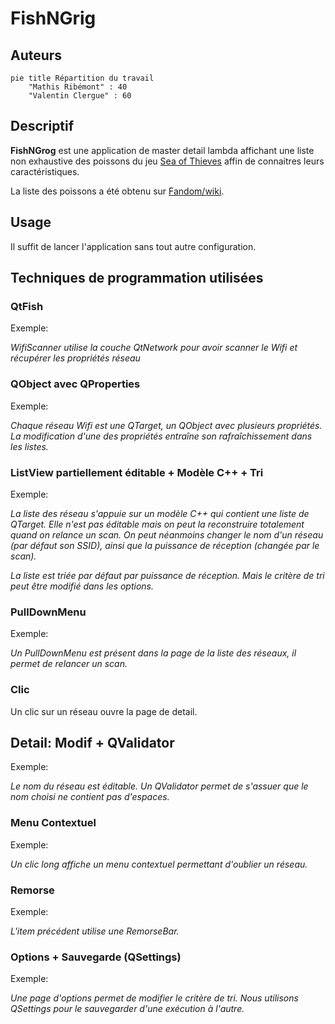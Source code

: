 # FishNGrig

## Auteurs

```mermaid
pie title Répartition du travail
    "Mathis Ribémont" : 40
    "Valentin Clergue" : 60
```

## Descriptif

**FishNGrog** est une application de master detail lambda affichant une liste non exhaustive des poissons du jeu [Sea of Thieves](https://www.seaofthieves.com) affin de connaitres leurs caractéristiques.

La liste des poissons a été obtenu sur [Fandom/wiki](https://seaofthieves.fandom.com/wiki/Fish).

## Usage

Il suffit de lancer l'application sans tout autre configuration.

## Techniques de programmation utilisées

### QtFish

Exemple:

*WifiScanner utilise la couche QtNetwork pour avoir scanner le Wifi et récupérer les propriétés réseau*

### QObject avec QProperties

Exemple:

*Chaque réseau Wifi est une QTarget, un QObject avec plusieurs propriétés. La modification d'une des propriétés entraîne son rafraîchissement dans les listes.*

### ListView partiellement éditable + Modèle C++ + Tri

Exemple:

*La liste des réseau s'appuie sur un modèle C++ qui contient une liste de QTarget. Elle n'est pas éditable mais on peut la reconstruire totalement quand on relance un scan. On peut néanmoins changer le nom d'un réseau (par défaut son SSID), ainsi que la puissance de réception (changée par le scan).*

*La liste est triée par défaut par puissance de réception. Mais le critère de tri peut être modifié dans les options.*

### PullDownMenu

Exemple:

*Un PullDownMenu est présent dans la page de la liste des réseaux, il permet de relancer un scan.*

### Clic

Un clic sur un réseau ouvre la page de detail.

## Detail: Modif + QValidator

Exemple:

*Le nom du réseau est éditable. Un QValidator permet de s'assuer que le nom choisi ne contient pas d'espaces.*

### Menu Contextuel

Exemple:

*Un clic long affiche un menu contextuel permettant d'oublier un réseau.*

### Remorse

Exemple:

*L'item précédent utilise une RemorseBar.*

### Options + Sauvegarde (QSettings)

Exemple:

*Une page d'options permet de modifier le critère de tri. Nous utilisons QSettings pour le sauvegarder d'une exécution à l'autre.*